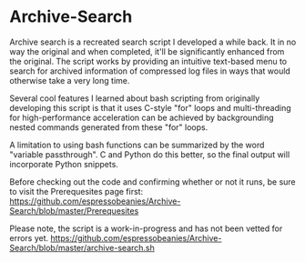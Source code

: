 # Archive-Search

Archive search is a recreated search script I developed a while back. It in no way the original and when completed, it'll be significantly enhanced from the original. The script works by providing an intuitive text-based menu to search for archived information of compressed log files in ways that would otherwise take a very long time.

Several cool features I learned about bash scripting from originally developing this script is that it uses C-style "for" loops and multi-threading for high-performance acceleration can be achieved by backgrounding nested commands generated from these "for" loops.

A limitation to using bash functions can be summarized by the word "variable passthrough". C and Python do this better, so the final output will incorporate Python snippets.

Before checking out the code and confirming whether or not it runs, be sure to visit the Prerequesites page first: https://github.com/espressobeanies/Archive-Search/blob/master/Prerequesites

Please note, the script is a work-in-progress and has not been vetted for errors yet.
https://github.com/espressobeanies/Archive-Search/blob/master/archive-search.sh
